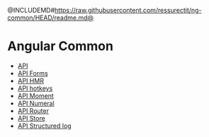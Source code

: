 <div class="pull-right">
    <a href="https://github.com/ressurectit/ng-common">
        <span class="fab fa-github"></span>
    </a>
</div>

@INCLUDEMD#https://raw.githubusercontent.com/ressurectit/ng-common/HEAD/readme.md@

# Angular Common

- [API](/content/api/ng-common/common)
- [API Forms](/content/api/ng-common-forms/common-forms)
- [API HMR](/content/api/ng-common-hmr/common-hmr)
- [API hotkeys](/content/api/ng-common-hotkeys/common-hotkeys)
- [API Moment](/content/api/ng-common-moment/common-moment)
- [API Numeral](/content/api/ng-common-numeral/common-numeral)
- [API Router](/content/api/ng-common-router/common-router)
- [API Store](/content/api/ng-common-store/common-store)
- [API Structured log](/content/api/ng-common-structured-log/common-structured-log)